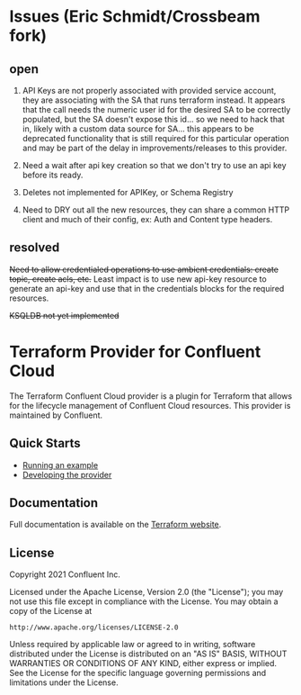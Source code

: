 
# Issues (Eric Schmidt/Crossbeam fork)

## open

1. API Keys are not properly associated with provided service account, they are associating with the SA that runs terraform instead. It appears that the call needs the numeric user id for the desired SA to be correctly populated, but the SA doesn't expose this id... so we need to hack that in, likely with a custom data source for SA... this appears to be deprecated functionality that is still required for this particular operation and may be part of the delay in improvements/releases to this provider.

2. Need a wait after api key creation so that we don't try to use an api key before its ready.

3. Deletes not implemented for APIKey, or Schema Registry

4. Need to DRY out all the new resources, they can share a common HTTP client and much of their config, ex: Auth and Content type headers. 

## resolved

~~Need to allow credentialed operations to use ambient credentials: create topic, create acls, etc.~~ Least impact is to use new api-key resource to generate an api-key and use that in the credentials blocks for the required resources.

~~KSQLDB not yet implemented~~

# Terraform Provider for Confluent Cloud

The Terraform Confluent Cloud provider is a plugin for Terraform that allows for the lifecycle management of Confluent Cloud resources.
This provider is maintained by Confluent.

## Quick Starts

- [Running an example](docs/guides/sample-project.md)
- [Developing the provider](docs/DEVELOPING.md)

## Documentation

Full documentation is available on the [Terraform website](https://registry.terraform.io/providers/confluentinc/confluentcloud/latest/docs).

## License

Copyright 2021 Confluent Inc.

Licensed under the Apache License, Version 2.0 (the "License");
you may not use this file except in compliance with the License.
You may obtain a copy of the License at

    http://www.apache.org/licenses/LICENSE-2.0

Unless required by applicable law or agreed to in writing, software
distributed under the License is distributed on an "AS IS" BASIS,
WITHOUT WARRANTIES OR CONDITIONS OF ANY KIND, either express or implied.
See the License for the specific language governing permissions and
limitations under the License.
